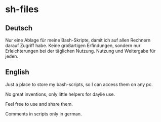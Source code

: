 # sh-files

## Deutsch
Nur eine Ablage für meine Bash-Skripte, damit ich auf allen Rechnern darauf Zugriff habe.
Keine großartigen Erfindungen, sondern nur Erleichterungen bei der täglichen Nutzung.
Nutzung und Weitergabe für jeden.

## English
Just a place to store my bash-scripts, so I can access them on any pc.

No great inventions, only little helpers for daylie use.

Feel free to use and share them.

Comments in scripts only in german.
